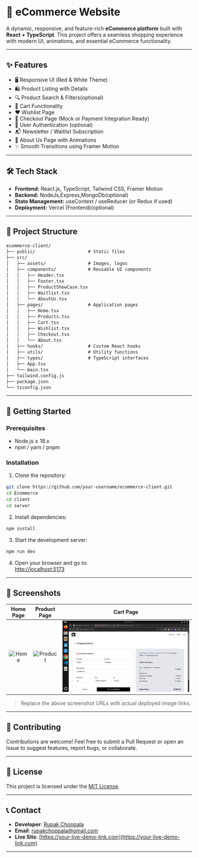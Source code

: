 # 🛒 eCommerce Website

A dynamic, responsive, and feature-rich **eCommerce platform** built with **React + TypeScript**. This project offers a seamless shopping experience with modern UI, animations, and essential eCommerce functionality.

---

## ✨ Features

- 🖥️ Responsive UI (Red & White Theme)
- 🛍️ Product Listing with Details
- 🔍 Product Search & Filters(optional)
- 🛒 Cart Functionality
- ❤️ Wishlist Page
- 🧾 Checkout Page (Mock or Payment Integration Ready)
- 👤 User Authentication (optional)
- 📬 Newsletter / Waitlist Subscription
- 🎯 About Us Page with Animations
- ✨ Smooth Transitions using Framer Motion

---

## 🛠 Tech Stack

- **Frontend:** React.js, TypeScript, Tailwind CSS, Framer Motion
- **Backend:** NodeJs,Express,MongoDb(optional)
- **State Management:** useContext / useReducer (or Redux if used)
- **Deployment:** Vercel (Frontend)(optional)

---

## 📂 Project Structure

```plaintext
ecommerce-client/
├── public/                    # Static files
├── src/
│   ├── assets/                # Images, logos
│   ├── components/            # Reusable UI components
│   │   ├── Header.tsx
│   │   ├── Footer.tsx
│   │   ├── ProductShowCase.tsx
│   │   ├── Waitlist.tsx
│   │   └── AboutUs.tsx
│   ├── pages/                 # Application pages
│   │   ├── Home.tsx
│   │   ├── Products.tsx
│   │   ├── Cart.tsx
│   │   ├── Wishlist.tsx
│   │   ├── Checkout.tsx
│   │   └── About.tsx
│   ├── hooks/                 # Custom React hooks
│   ├── utils/                 # Utility functions
│   ├── types/                 # TypeScript interfaces
│   ├── App.tsx
│   └── main.tsx
├── tailwind.config.js
├── package.json
└── tsconfig.json
```

---

## 🚀 Getting Started

### Prerequisites

- Node.js ≥ 18.x
- npm / yarn / pnpm

### Installation

1. Clone the repository:

```bash
git clone https://github.com/your-username/ecommerce-client.git
cd Ecommerce
cd client
cd server
```

2. Install dependencies:

```bash
npm install
```

3. Start the development server:

```bash
npm run dev
```

4. Open your browser and go to:  
   [http://localhost:5173](http://localhost:5173)

---

## 📸 Screenshots

| Home Page | Product Page | Cart Page |
|:---------:|:------------:|:---------:|
| ![Home](https://your-image-url.com/home.png) | ![Product](https://your-image-url.com/product.png) | ![Cart](https://github.com/rupakchoppala/Ecommerce/blob/main/client/public/Screenshot%20from%202025-05-28%2021-30-41.png) |

> Replace the above screenshot URLs with actual deployed image links.

---

## 🙌 Contributing

Contributions are welcome! Feel free to submit a Pull Request or open an Issue to suggest features, report bugs, or collaborate.

---

## 📜 License

This project is licensed under the [MIT License](LICENSE).

---

## 📞 Contact

- **Developer**: [Rupak Choppala](https://www.linkedin.com/in/rupak-choppala-689659253)
- **Email**: [rupakchoppala@gmail.com](mailto:rupakchoppala@gmail.com)
- **Live Site**: [https://your-live-demo-link.com](https://your-live-demo-link.com)

---

